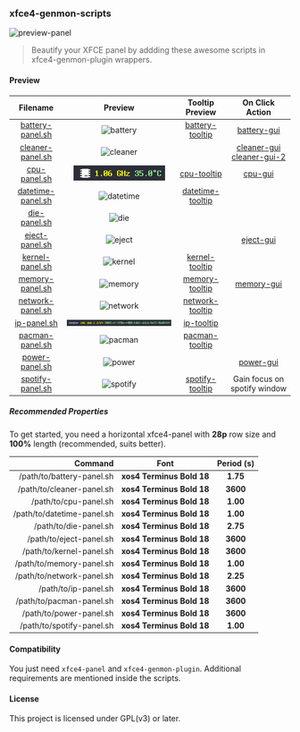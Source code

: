 ### xfce4-genmon-scripts

![preview-panel]

> Beautify your XFCE panel by addding these awesome scripts in xfce4-genmon-plugin wrappers.

#### Preview

| Filename            | Preview     | Tooltip Preview    | On Click Action               |
|:-------------------:|:-----------:|:------------------:|:-----------------------------:|
| [battery-panel.sh]  | ![battery]  | [battery-tooltip]  | [battery-gui]                 |
| [cleaner-panel.sh]  | ![cleaner]  |                    | [cleaner-gui] [cleaner-gui-2] |
| [cpu-panel.sh]      | ![cpu]      | [cpu-tooltip]      | [cpu-gui]                     |
| [datetime-panel.sh] | ![datetime] | [datetime-tooltip] |                               |
| [die-panel.sh]      | ![die]      |                    |                               |
| [eject-panel.sh]    | ![eject]    |                    | [eject-gui]                   |
| [kernel-panel.sh]   | ![kernel]   | [kernel-tooltip]   |                               |
| [memory-panel.sh]   | ![memory]   | [memory-tooltip]   | [memory-gui]                  |
| [network-panel.sh]  | ![network]  | [network-tooltip]  |                               |
| [ip-panel.sh]       | ![ip]       | [ip-tooltip]       |                               |
| [pacman-panel.sh]   | ![pacman]   | [pacman-tooltip]   |                               |
| [power-panel.sh]    | ![power]    |                    | [power-gui]                   |
| [spotify-panel.sh]  | ![spotify]  | [spotify-tooltip]  | Gain focus on spotify window  |

##### Recommended Properties

To get started, you need a horizontal xfce4-panel with **28p** row size and **100%** length (recommended, suits better).

| Command                    | Font                      | Period (s) |
|---------------------------:|:-------------------------:|:----------:|
| /path/to/battery-panel.sh  | **xos4 Terminus Bold 18** |  **1.75**  |
| /path/to/cleaner-panel.sh  | **xos4 Terminus Bold 18** |  **3600**  |
| /path/to/cpu-panel.sh      | **xos4 Terminus Bold 18** |  **1.00**  |
| /path/to/datetime-panel.sh | **xos4 Terminus Bold 18** |  **1.00**  |
| /path/to/die-panel.sh      | **xos4 Terminus Bold 18** |  **2.75**  |
| /path/to/eject-panel.sh    | **xos4 Terminus Bold 18** |  **3600**  |
| /path/to/kernel-panel.sh   | **xos4 Terminus Bold 18** |  **3600**  |
| /path/to/memory-panel.sh   | **xos4 Terminus Bold 18** |  **1.00**  |
| /path/to/network-panel.sh  | **xos4 Terminus Bold 18** |  **2.25**  |
| /path/to/ip-panel.sh       | **xos4 Terminus Bold 18** |  **3600**  |
| /path/to/pacman-panel.sh   | **xos4 Terminus Bold 18** |  **3600**  |
| /path/to/power-panel.sh    | **xos4 Terminus Bold 18** |  **3600**  |
| /path/to/spotify-panel.sh  | **xos4 Terminus Bold 18** |  **1.00**  |

#### Compatibility

You just need `xfce4-panel` and `xfce4-genmon-plugin`. Additional requirements are mentioned inside the scripts.

#### License

This project is licensed under GPL(v3) or later.

<!--- Script Paths -->
[battery-panel.sh]: battery-panel.sh
[cleaner-panel.sh]: cleaner-panel.sh
[cpu-panel.sh]: cpu-panel.sh
[datetime-panel.sh]: datetime-panel.sh
[die-panel.sh]: die-panel.sh
[eject-panel.sh]: eject-panel.sh
[kernel-panel.sh]: kernel-panel.sh
[memory-panel.sh]: memory-panel.sh
[network-panel.sh]: network-panel.sh
[ip-panel.sh]: ip-panel.sh
[pacman-panel.sh]: pacman-panel.sh
[power-panel.sh]: power-panel.sh
[spotify-panel.sh]: spotify-panel.sh

<!--- Pics -->
[preview-panel]: https://raw.githubusercontent.com/xtonousou/xfce4-genmon-scripts/master/previews/preview-panel.png "xfce4-panel"
[battery]: https://raw.githubusercontent.com/xtonousou/xfce4-genmon-scripts/master/previews/battery-panel/battery.gif "battery"
[battery-tooltip]: https://raw.githubusercontent.com/xtonousou/xfce4-genmon-scripts/master/previews/battery-panel/battery-tooltip.gif "battery-tooltip"
[battery-gui]: https://raw.githubusercontent.com/xtonousou/xfce4-genmon-scripts/master/previews/battery-panel/battery-gui.png "battery-gui"
[cleaner]: https://raw.githubusercontent.com/xtonousou/xfce4-genmon-scripts/master/previews/cleaner-panel/cleaner.png "cleaner"
[cleaner-gui]: https://raw.githubusercontent.com/xtonousou/xfce4-genmon-scripts/master/previews/cleaner-panel/cleaner-gui.png "cleaner-gui"
[cleaner-gui-2]: https://raw.githubusercontent.com/xtonousou/xfce4-genmon-scripts/master/previews/cleaner-panel/cleaner-gui-2.png "cleaner-gui-2"
[cpu]: https://raw.githubusercontent.com/cl1pp0/xfce4-genmon-scripts/master/previews/cpu-panel/cpu.png "cpu"
[cpu-tooltip]: https://raw.githubusercontent.com/xtonousou/xfce4-genmon-scripts/master/previews/cpu-panel/cpu-tooltip.gif "cpu-tooltip"
[cpu-gui]: https://raw.githubusercontent.com/xtonousou/xfce4-genmon-scripts/master/previews/cpu-panel/cpu-gui.png "cpu-gui"
[datetime]: https://raw.githubusercontent.com/xtonousou/xfce4-genmon-scripts/master/previews/datetime-panel/datetime.gif "datetime"
[datetime-tooltip]: https://raw.githubusercontent.com/xtonousou/xfce4-genmon-scripts/master/previews/datetime-panel/datetime-tooltip.png "datetime-tooltip"
[die]: https://raw.githubusercontent.com/xtonousou/xfce4-genmon-scripts/master/previews/die-panel/die.gif "die"
[eject]: https://raw.githubusercontent.com/xtonousou/xfce4-genmon-scripts/master/previews/eject-panel/eject.png "eject"
[eject-gui]: https://raw.githubusercontent.com/xtonousou/xfce4-genmon-scripts/master/previews/eject-panel/eject-gui.png "eject-gui"
[kernel]: https://raw.githubusercontent.com/xtonousou/xfce4-genmon-scripts/master/previews/kernel-panel/kernel.png "kernel"
[kernel-tooltip]: https://raw.githubusercontent.com/xtonousou/xfce4-genmon-scripts/master/previews/kernel-panel/kernel-tooltip.png "kernel-tooltip"
[memory]: https://raw.githubusercontent.com/xtonousou/xfce4-genmon-scripts/master/previews/memory-panel/memory.gif "memory"
[memory-tooltip]: https://raw.githubusercontent.com/xtonousou/xfce4-genmon-scripts/master/previews/memory-panel/memory-tooltip.gif "memory-tooltip"
[memory-gui]: https://raw.githubusercontent.com/xtonousou/xfce4-genmon-scripts/master/previews/memory-panel/memory-gui.png "memory-gui"
[network]: https://raw.githubusercontent.com/xtonousou/xfce4-genmon-scripts/master/previews/network-panel/network.gif "network"
[network-tooltip]: https://raw.githubusercontent.com/xtonousou/xfce4-genmon-scripts/master/previews/network-panel/network-tooltip.png "network-tooltip"
[ip]: https://raw.githubusercontent.com/cl1pp0/xfce4-genmon-scripts/master/previews/ip-panel/ip-panel.png "ip"
[ip-tooltip]: https://raw.githubusercontent.com/cl1pp0/xfce4-genmon-scripts/master/previews/ip-panel/ip-tooltip.png "ip-tooltip"
[pacman]: https://raw.githubusercontent.com/xtonousou/xfce4-genmon-scripts/master/previews/pacman-panel/pacman.png "pacman"
[pacman-tooltip]: https://raw.githubusercontent.com/xtonousou/xfce4-genmon-scripts/master/previews/pacman-panel/pacman-tooltip.png "pacman-tooltip"
[power]: https://raw.githubusercontent.com/xtonousou/xfce4-genmon-scripts/master/previews/power-panel/power.png "power"
[power-gui]: https://raw.githubusercontent.com/xtonousou/xfce4-genmon-scripts/master/previews/power-panel/power-gui.png "power-gui"
[spotify]: https://raw.githubusercontent.com/xtonousou/xfce4-genmon-scripts/master/previews/spotify-panel/spotify.gif "spotify"
[spotify-tooltip]: https://raw.githubusercontent.com/xtonousou/xfce4-genmon-scripts/master/previews/spotify-panel/spotify-tooltip.png "spotify-tooltip"













